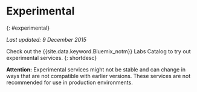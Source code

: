 

# Experimental
{: #experimental}

*Last updated: 9 December 2015*

Check out the {{site.data.keyword.Bluemix_notm}} Labs Catalog to try out experimental services.
{: shortdesc} 



**Attention:** Experimental services might not be stable and can change in ways that are not compatible with earlier versions. These services are not recommended for use in production environments. 

